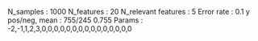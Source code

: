 N_samples                     : 1000
N_features                    : 20
N_relevant features           : 5
Error rate                    : 0.1
y pos/neg, mean               : 755/245 0.755
Params                        : -2,-1,1,2,3,0,0,0,0,0,0,0,0,0,0,0,0,0,0,0
